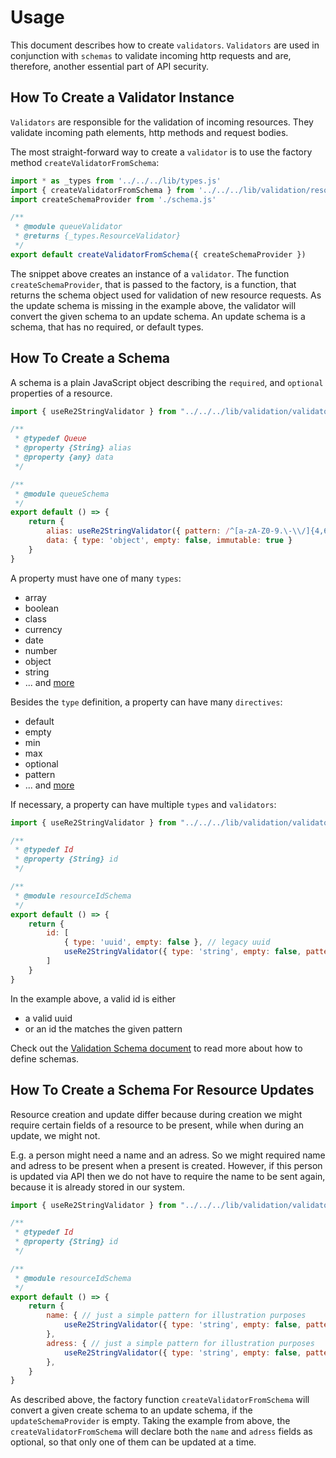 # Usage
This document describes how to create `validators`. `Validators` are used in conjunction with `schemas` to validate incoming http requests and are, therefore, another essential part of API security.

## How To Create a Validator Instance
`Validators` are responsible for the validation of incoming resources. They validate incoming path elements, http methods and request bodies. 

The most straight-forward way to create a `validator` is to use the factory method `createValidatorFromSchema`:

```js
import * as _types from '../../../lib/types.js'
import { createValidatorFromSchema } from '../../../lib/validation/resource-validator.js'
import createSchemaProvider from './schema.js'

/**
 * @module queueValidator
 * @returns {_types.ResourceValidator}
 */
export default createValidatorFromSchema({ createSchemaProvider })
```

The snippet above creates an instance of a `validator`. The function `createSchemaProvider`, that is passed to the factory, is a function, that returns the schema object used for validation of new resource requests. As the update schema is missing in the example above, the validator will convert the given schema to an update schema. An update schema is a schema, that has no required, or default types. 

## How To Create a Schema
A schema is a plain JavaScript object describing the `required`, and `optional` properties of a resource.

```js
import { useRe2StringValidator } from "../../../lib/validation/validators/re2-inline-string-validator.js";

/**
 * @typedef Queue
 * @property {String} alias
 * @property {any} data
 */

/**
 * @module queueSchema
 */
export default () => {
    return {
        alias: useRe2StringValidator({ pattern: /^[a-zA-Z0-9.\-\\/]{4,64}$/, empty: false, optional: true }),
        data: { type: 'object', empty: false, immutable: true }
    }
}
```

A property must have one of many `types`:
- array
- boolean
- class
- currency
- date
- number
- object
- string
- ... and [more](README_VALIDATION_SCHEMA.md)

Besides the `type` definition, a property can have many `directives`:
- default
- empty
- min
- max
- optional
- pattern
- ... and [more](README_VALIDATION_SCHEMA.md)

If necessary, a property can have multiple `types` and `validators`:
```js
import { useRe2StringValidator } from "../../../lib/validation/validators/re2-inline-string-validator.js";

/**
 * @typedef Id
 * @property {String} id
 */

/**
 * @module resourceIdSchema
 */
export default () => {
    return {
        id: [
            { type: 'uuid', empty: false }, // legacy uuid
            useRe2StringValidator({ type: 'string', empty: false, pattern: `^[a-zA-Z0-9]{21}$` })
        ]
    }
}
```

In the example above, a valid id is either
- a valid uuid
- or an id the matches the given pattern

Check out the [Validation Schema document](README_VALIDATION_SCHEMA.md) to read more about how to define schemas.

## How To Create a Schema For Resource Updates
Resource creation and update differ because during creation we might require certain fields of a resource to be present, while when during an update, we might not.

E.g. a person might need a name and an adress. So we might required name and adress to be present when a present is created. However, if this person is updated via API
then we do not have to require the name to be sent again, because it is already stored in our system.

```js
import { useRe2StringValidator } from "../../../lib/validation/validators/re2-inline-string-validator.js";

/**
 * @typedef Id
 * @property {String} id
 */

/**
 * @module resourceIdSchema
 */
export default () => {
    return {
        name: { // just a simple pattern for illustration purposes
            useRe2StringValidator({ type: 'string', empty: false, pattern: `^[a-zA-Z0-9]{21}$` })
        },
        adress: { // just a simple pattern for illustration purposes
            useRe2StringValidator({ type: 'string', empty: false, pattern: `^[a-zA-Z0-9 ]{42}$` })
        },
    }
}
```

As described above, the factory function `createValidatorFromSchema` will convert a given create schema to an update schema, if the `updateSchemaProvider` is empty. Taking the example from above, the 
`createValidatorFromSchema` will declare both the `name` and `adress` fields as optional, so that only one of them can be updated at a time.
